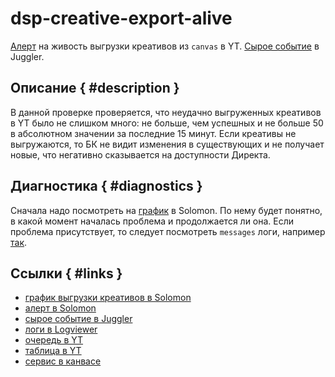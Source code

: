 # dsp-creative-export-alive

[Алерт](https://solomon.yandex-team.ru/admin/projects/direct/alerts/dsp-creative-export-alive) на живость выгрузки креативов из `canvas` в YT.
[Сырое событие](https://juggler.yandex-team.ru/raw_events/?query=service%3Ddsp-creative-export-alive&last=1DAY) в Juggler.

## Описание { #description }
В данной проверке проверяется, что неудачно выгруженных креативов в YT было не слишком много: не больше, чем успешных и не больше 50 в абсолютном значении за последние 15 минут.
Если креативы не выгружаются, то БК не видит изменения в существующих и не получает новые, что негативно сказывается
на доступности Директа.

## Диагностика { #diagnostics }
Сначала надо посмотреть на [график](https://solomon.yandex-team.ru/?project=direct&cluster=push&service=push&env=production&flow=dsp_creative_export&graph=dsp-creative-export) в Solomon.
По нему будет понятно, в какой момент началась проблема и продолжается ли она. Если проблема присутствует,
то следует посмотреть `messages` логи, например [так](https://direct.yandex.ru/logviewer/short/PPYGZZg43dGpEi).

## Ссылки { #links }
- [график выгрузки креативов в Solomon](https://solomon.yandex-team.ru/?project=direct&cluster=push&service=push&env=production&flow=dsp_creative_export&graph=dsp-creative-export)
- [алерт в Solomon](https://solomon.yandex-team.ru/admin/projects/direct/alerts/dsp-creative-export-alive)
- [сырое событие в Juggler](https://juggler.yandex-team.ru/raw_events/?query=service%3Ddsp-creative-export-alive&last=1DAY)
- [логи в Logviewer](https://direct.yandex.ru/logviewer/short/PPYGZZg43dGpEi)
- [очередь в YT](https://yt.yandex-team.ru/markov/navigation?offsetMode=key&path=//home/adv/queues/DspCreativeQueue/queue)
- [таблица в YT](https://yt.yandex-team.ru/markov/navigation?offsetMode=key&path=//home/adv/DspCreative)
- [сервис в канвасе](https://a.yandex-team.ru/arc/trunk/arcadia/direct/canvas/src/main/java/ru/yandex/canvas/service/RTBHostExportService.java)
